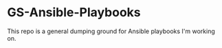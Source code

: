 # GS-Ansible-Playbooks

This repo is a general dumping ground for Ansible playbooks I'm working on.
